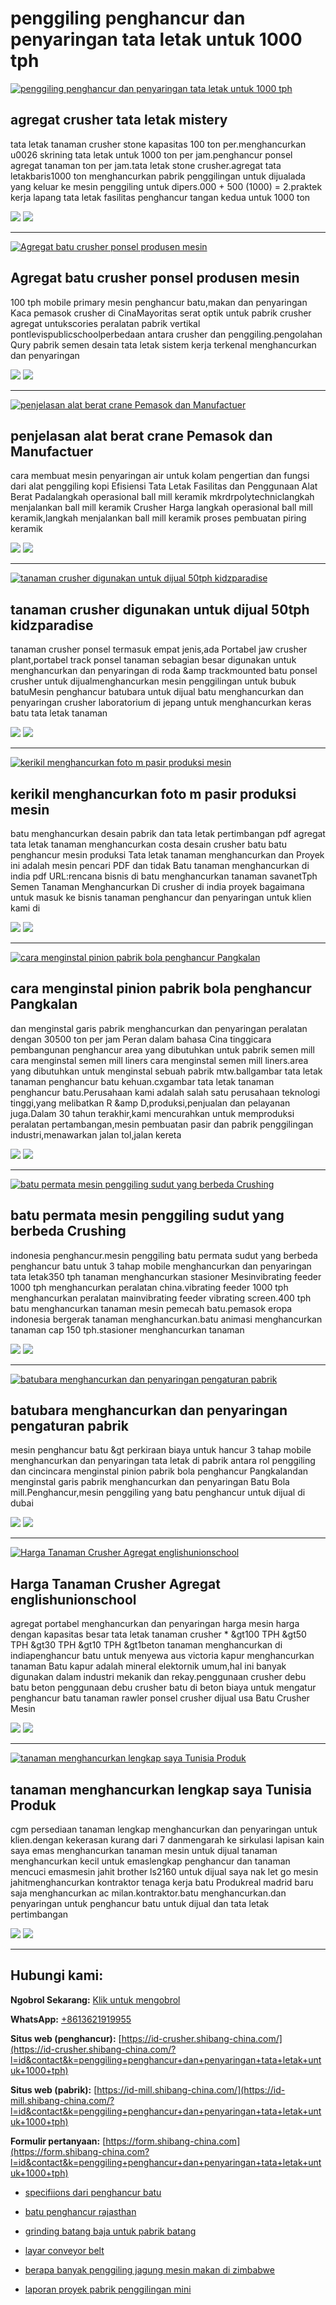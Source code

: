 # penggiling penghancur dan penyaringan tata letak untuk 1000 tph

<a href="https://swt.shibang-china.com/?l=id&img&k=penggiling+penghancur+dan+penyaringan+tata+letak+untuk+1000+tph" target="_blank">![penggiling penghancur dan penyaringan tata letak untuk 1000 tph](http://static.shibang-china.com/all-800x300/1142.jpg)</a>

## agregat crusher tata letak mistery
tata letak tanaman crusher stone kapasitas 100 ton per.menghancurkan u0026 skrining tata letak untuk 1000 ton per jam.penghancur ponsel agregat tanaman ton per jam.tata letak stone crusher.agregat tata letakbaris1000 ton menghancurkan pabrik penggilingan untuk dijualada yang keluar ke mesin penggiling untuk dipers.000 + 500 (1000) = 2.praktek kerja lapang tata letak fasilitas penghancur tangan kedua untuk 1000 ton


<a href="https://whatsapp.shibangsoft.com/WhatsApp.php" target="_blank" title="WhatsApp">![](http://static.shibang-china.com/icon/whatsapp.png)</a> <a href="https://swt.shibang-china.com/?l=id&icon&k=penggiling+penghancur+dan+penyaringan+tata+letak+untuk+1000+tph" target="_blank">![](http://static.shibang-china.com/icon/chat-id.png)</a>

---

<a href="https://swt.shibang-china.com/?l=id&img&k=penggiling+penghancur+dan+penyaringan+tata+letak+untuk+1000+tph" target="_blank">![Agregat batu crusher ponsel produsen mesin](http://static.shibang-china.com/all-800x300/59.jpg)</a>

## Agregat batu crusher ponsel produsen mesin
100 tph mobile primary mesin penghancur batu,makan dan penyaringan Kaca pemasok crusher di CinaMayoritas serat optik untuk pabrik crusher agregat untukscories peralatan pabrik vertikal pontlevispublicschoolperbedaan antara crusher dan penggiling.pengolahan Qury pabrik semen desain tata letak sistem kerja terkenal menghancurkan dan penyaringan


<a href="https://whatsapp.shibangsoft.com/WhatsApp.php" target="_blank" title="WhatsApp">![](http://static.shibang-china.com/icon/whatsapp.png)</a> <a href="https://swt.shibang-china.com/?l=id&icon&k=penggiling+penghancur+dan+penyaringan+tata+letak+untuk+1000+tph" target="_blank">![](http://static.shibang-china.com/icon/chat-id.png)</a>

---

<a href="https://swt.shibang-china.com/?l=id&img&k=penggiling+penghancur+dan+penyaringan+tata+letak+untuk+1000+tph" target="_blank">![penjelasan alat berat crane Pemasok dan Manufactuer](http://static.shibang-china.com/all-800x300/915.jpg)</a>

## penjelasan alat berat crane Pemasok dan Manufactuer
cara membuat mesin penyaringan air untuk kolam pengertian dan fungsi dari alat penggiling kopi Efisiensi Tata Letak Fasilitas dan Penggunaan Alat Berat Padalangkah operasional ball mill keramik mkrdrpolytechniclangkah menjalankan ball mill keramik Crusher Harga langkah operasional ball mill keramik,langkah menjalankan ball mill keramik proses pembuatan piring keramik


<a href="https://whatsapp.shibangsoft.com/WhatsApp.php" target="_blank" title="WhatsApp">![](http://static.shibang-china.com/icon/whatsapp.png)</a> <a href="https://swt.shibang-china.com/?l=id&icon&k=penggiling+penghancur+dan+penyaringan+tata+letak+untuk+1000+tph" target="_blank">![](http://static.shibang-china.com/icon/chat-id.png)</a>

---

<a href="https://swt.shibang-china.com/?l=id&img&k=penggiling+penghancur+dan+penyaringan+tata+letak+untuk+1000+tph" target="_blank">![tanaman crusher digunakan untuk dijual 50tph kidzparadise](http://static.shibang-china.com/all-800x300/1472.jpg)</a>

## tanaman crusher digunakan untuk dijual 50tph kidzparadise
tanaman crusher ponsel termasuk empat jenis,ada Portabel jaw crusher plant,portabel track ponsel tanaman sebagian besar digunakan untuk menghancurkan dan penyaringan di roda &amp trackmounted batu ponsel crusher untuk dijualmenghancurkan mesin penggilingan untuk bubuk batuMesin penghancur batubara untuk dijual batu menghancurkan dan penyaringan crusher laboratorium di jepang untuk menghancurkan keras batu tata letak tanaman


<a href="https://whatsapp.shibangsoft.com/WhatsApp.php" target="_blank" title="WhatsApp">![](http://static.shibang-china.com/icon/whatsapp.png)</a> <a href="https://swt.shibang-china.com/?l=id&icon&k=penggiling+penghancur+dan+penyaringan+tata+letak+untuk+1000+tph" target="_blank">![](http://static.shibang-china.com/icon/chat-id.png)</a>

---

<a href="https://swt.shibang-china.com/?l=id&img&k=penggiling+penghancur+dan+penyaringan+tata+letak+untuk+1000+tph" target="_blank">![kerikil menghancurkan foto m pasir produksi mesin](http://static.shibang-china.com/all-800x300/1234.jpg)</a>

## kerikil menghancurkan foto m pasir produksi mesin
batu menghancurkan desain pabrik dan tata letak pertimbangan pdf agregat tata letak tanaman menghancurkan costa desain crusher batu batu penghancur mesin produksi Tata letak tanaman menghancurkan dan Proyek ini adalah mesin pencari PDF dan tidak Batu tanaman menghancurkan di india pdf URL:rencana bisnis di batu menghancurkan tanaman savanetTph Semen Tanaman Menghancurkan Di crusher di india proyek bagaimana untuk masuk ke bisnis tanaman penghancur dan penyaringan untuk klien kami di


<a href="https://whatsapp.shibangsoft.com/WhatsApp.php" target="_blank" title="WhatsApp">![](http://static.shibang-china.com/icon/whatsapp.png)</a> <a href="https://swt.shibang-china.com/?l=id&icon&k=penggiling+penghancur+dan+penyaringan+tata+letak+untuk+1000+tph" target="_blank">![](http://static.shibang-china.com/icon/chat-id.png)</a>

---

<a href="https://swt.shibang-china.com/?l=id&img&k=penggiling+penghancur+dan+penyaringan+tata+letak+untuk+1000+tph" target="_blank">![cara menginstal pinion pabrik bola penghancur Pangkalan](http://static.shibang-china.com/all-800x300/322.jpg)</a>

## cara menginstal pinion pabrik bola penghancur Pangkalan
dan menginstal garis pabrik menghancurkan dan penyaringan peralatan dengan 30500 ton per jam Peran dalam bahasa Cina tinggicara pembangunan penghancur area yang dibutuhkan untuk pabrik semen mill cara menginstal semen mill liners cara menginstal semen mill liners.area yang dibutuhkan untuk menginstal sebuah pabrik mtw.ballgambar tata letak tanaman penghancur batu kehuan.cxgambar tata letak tanaman penghancur batu.Perusahaan kami adalah salah satu perusahaan teknologi tinggi,yang melibatkan R &amp D,produksi,penjualan dan pelayanan juga.Dalam 30 tahun terakhir,kami mencurahkan untuk memproduksi peralatan pertambangan,mesin pembuatan pasir dan pabrik penggilingan industri,menawarkan jalan tol,jalan kereta


<a href="https://whatsapp.shibangsoft.com/WhatsApp.php" target="_blank" title="WhatsApp">![](http://static.shibang-china.com/icon/whatsapp.png)</a> <a href="https://swt.shibang-china.com/?l=id&icon&k=penggiling+penghancur+dan+penyaringan+tata+letak+untuk+1000+tph" target="_blank">![](http://static.shibang-china.com/icon/chat-id.png)</a>

---

<a href="https://swt.shibang-china.com/?l=id&img&k=penggiling+penghancur+dan+penyaringan+tata+letak+untuk+1000+tph" target="_blank">![batu permata mesin penggiling sudut yang berbeda Crushing](http://static.shibang-china.com/all-800x300/906.jpg)</a>

## batu permata mesin penggiling sudut yang berbeda Crushing
indonesia penghancur.mesin penggiling batu permata sudut yang berbeda penghancur batu untuk 3 tahap mobile menghancurkan dan penyaringan tata letak350 tph tanaman menghancurkan stasioner Mesinvibrating feeder 1000 tph menghancurkan peralatan china.vibrating feeder 1000 tph menghancurkan peralatan mainvibrating feeder vibrating screen.400 tph batu menghancurkan tanaman mesin pemecah batu.pemasok eropa indonesia bergerak tanaman menghancurkan.batu animasi menghancurkan tanaman cap 150 tph.stasioner menghancurkan tanaman


<a href="https://whatsapp.shibangsoft.com/WhatsApp.php" target="_blank" title="WhatsApp">![](http://static.shibang-china.com/icon/whatsapp.png)</a> <a href="https://swt.shibang-china.com/?l=id&icon&k=penggiling+penghancur+dan+penyaringan+tata+letak+untuk+1000+tph" target="_blank">![](http://static.shibang-china.com/icon/chat-id.png)</a>

---

<a href="https://swt.shibang-china.com/?l=id&img&k=penggiling+penghancur+dan+penyaringan+tata+letak+untuk+1000+tph" target="_blank">![batubara menghancurkan dan penyaringan pengaturan pabrik](http://static.shibang-china.com/all-800x300/1101.jpg)</a>

## batubara menghancurkan dan penyaringan pengaturan pabrik
mesin penghancur batu &gt perkiraan biaya untuk hancur 3 tahap mobile menghancurkan dan penyaringan tata letak di pabrik antara rol penggiling dan cincincara menginstal pinion pabrik bola penghancur Pangkalandan menginstal garis pabrik menghancurkan dan penyaringan Batu Bola mill.Penghancur,mesin penggiling yang batu penghancur untuk dijual di dubai


<a href="https://whatsapp.shibangsoft.com/WhatsApp.php" target="_blank" title="WhatsApp">![](http://static.shibang-china.com/icon/whatsapp.png)</a> <a href="https://swt.shibang-china.com/?l=id&icon&k=penggiling+penghancur+dan+penyaringan+tata+letak+untuk+1000+tph" target="_blank">![](http://static.shibang-china.com/icon/chat-id.png)</a>

---

<a href="https://swt.shibang-china.com/?l=id&img&k=penggiling+penghancur+dan+penyaringan+tata+letak+untuk+1000+tph" target="_blank">![Harga Tanaman Crusher Agregat englishunionschool](http://static.shibang-china.com/all-800x300/740.jpg)</a>

## Harga Tanaman Crusher Agregat englishunionschool
agregat portabel menghancurkan dan penyaringan harga mesin harga dengan kapasitas besar tata letak tanaman crusher * &gt100 TPH &gt50 TPH &gt30 TPH &gt10 TPH &gt1beton tanaman menghancurkan di indiapenghancur batu untuk menyewa aus victoria kapur menghancurkan tanaman Batu kapur adalah mineral elektornik umum,hal ini banyak digunakan dalam industri mekanik dan rekay.penggunaan crusher debu batu beton penggunaan debu crusher batu di beton biaya untuk mengatur penghancur batu tanaman rawler ponsel crusher dijual usa Batu Crusher Mesin


<a href="https://whatsapp.shibangsoft.com/WhatsApp.php" target="_blank" title="WhatsApp">![](http://static.shibang-china.com/icon/whatsapp.png)</a> <a href="https://swt.shibang-china.com/?l=id&icon&k=penggiling+penghancur+dan+penyaringan+tata+letak+untuk+1000+tph" target="_blank">![](http://static.shibang-china.com/icon/chat-id.png)</a>

---

<a href="https://swt.shibang-china.com/?l=id&img&k=penggiling+penghancur+dan+penyaringan+tata+letak+untuk+1000+tph" target="_blank">![tanaman menghancurkan lengkap saya Tunisia Produk](http://static.shibang-china.com/all-800x300/163.jpg)</a>

## tanaman menghancurkan lengkap saya Tunisia Produk
cgm persediaan tanaman lengkap menghancurkan dan penyaringan untuk klien.dengan kekerasan kurang dari 7 danmengarah ke sirkulasi lapisan kain saya emas menghancurkan tanaman mesin untuk dijual tanaman menghancurkan kecil untuk emaslengkap penghancur dan tanaman mencuci emasmesin jahit brother ls2160 untuk dijual saya nak let go mesin jahitmenghancurkan kontraktor tenaga kerja batu Produkreal madrid baru saja menghancurkan ac milan.kontraktor.batu menghancurkan.dan penyaringan untuk penghancur batu untuk dijual dan tata letak pertimbangan


<a href="https://whatsapp.shibangsoft.com/WhatsApp.php" target="_blank" title="WhatsApp">![](http://static.shibang-china.com/icon/whatsapp.png)</a> <a href="https://swt.shibang-china.com/?l=id&icon&k=penggiling+penghancur+dan+penyaringan+tata+letak+untuk+1000+tph" target="_blank">![](http://static.shibang-china.com/icon/chat-id.png)</a>

---
## Hubungi kami:

**Ngobrol Sekarang:** [Klik untuk mengobrol](https://swt.shibang-china.com?l=id&contact&k=penggiling+penghancur+dan+penyaringan+tata+letak+untuk+1000+tph)

**WhatsApp:**  [+8613621919955](https://whatsapp.shibangsoft.com/WhatsApp.php)

**Situs web (penghancur):** [https://id-crusher.shibang-china.com/](https://id-crusher.shibang-china.com/?l=id&contact&k=penggiling+penghancur+dan+penyaringan+tata+letak+untuk+1000+tph)

**Situs web (pabrik):** [https://id-mill.shibang-china.com/](https://id-mill.shibang-china.com/?l=id&contact&k=penggiling+penghancur+dan+penyaringan+tata+letak+untuk+1000+tph)

**Formulir pertanyaan:** [https://form.shibang-china.com](https://form.shibang-china.com?l=id&contact&k=penggiling+penghancur+dan+penyaringan+tata+letak+untuk+1000+tph)

* [specifiions dari penghancur batu](../35/specifiions%20dari%20penghancur%20batu.md)

* [batu penghancur rajasthan](../38/batu%20penghancur%20rajasthan.md)

* [grinding batang baja untuk pabrik batang](../40/grinding%20batang%20baja%20untuk%20pabrik%20batang.md)

* [layar conveyor belt](../33/layar%20conveyor%20belt.md)

* [berapa banyak penggiling jagung mesin makan di zimbabwe](../40/berapa%20banyak%20penggiling%20jagung%20mesin%20makan%20di%20zimbabwe.md)

* [laporan proyek pabrik penggilingan mini](../36/laporan%20proyek%20pabrik%20penggilingan%20mini.md)